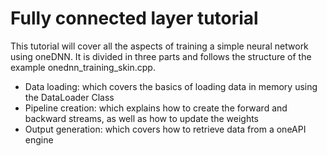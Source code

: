 # Fully connected layer tutorial

This tutorial will cover all the aspects of training a simple neural network using oneDNN. It is divided in three parts and follows the structure of the example onednn_training_skin.cpp.

- Data loading: which covers the basics of loading data in memory using the DataLoader Class
- Pipeline creation: which explains how to create the forward and backward streams, as well as how to update the weights
- Output generation: which covers how to retrieve data from a oneAPI engine